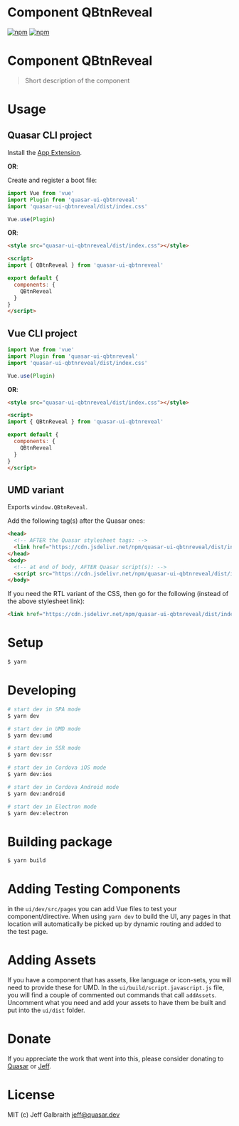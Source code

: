 # Component QBtnReveal

[![npm](https://img.shields.io/npm/v/quasar-ui-qbtnreveal.svg?label=quasar-ui-qbtnreveal)](https://www.npmjs.com/package/quasar-ui-qbtnreveal)
[![npm](https://img.shields.io/npm/dt/quasar-ui-qbtnreveal.svg)](https://www.npmjs.com/package/quasar-ui-qbtnreveal)

# Component QBtnReveal
> Short description of the component


# Usage

## Quasar CLI project

Install the [App Extension](../app-extension).

**OR**:

Create and register a boot file:

```js
import Vue from 'vue'
import Plugin from 'quasar-ui-qbtnreveal'
import 'quasar-ui-qbtnreveal/dist/index.css'

Vue.use(Plugin)
```

**OR**:

```html
<style src="quasar-ui-qbtnreveal/dist/index.css"></style>

<script>
import { QBtnReveal } from 'quasar-ui-qbtnreveal'

export default {
  components: {
    QBtnReveal
  }
}
</script>
```

## Vue CLI project

```js
import Vue from 'vue'
import Plugin from 'quasar-ui-qbtnreveal'
import 'quasar-ui-qbtnreveal/dist/index.css'

Vue.use(Plugin)
```

**OR**:

```html
<style src="quasar-ui-qbtnreveal/dist/index.css"></style>

<script>
import { QBtnReveal } from 'quasar-ui-qbtnreveal'

export default {
  components: {
    QBtnReveal
  }
}
</script>
```

## UMD variant

Exports `window.QBtnReveal`.

Add the following tag(s) after the Quasar ones:

```html
<head>
  <!-- AFTER the Quasar stylesheet tags: -->
  <link href="https://cdn.jsdelivr.net/npm/quasar-ui-qbtnreveal/dist/index.min.css" rel="stylesheet" type="text/css">
</head>
<body>
  <!-- at end of body, AFTER Quasar script(s): -->
  <script src="https://cdn.jsdelivr.net/npm/quasar-ui-qbtnreveal/dist/index.umd.min.js"></script>
</body>
```
If you need the RTL variant of the CSS, then go for the following (instead of the above stylesheet link):
```html
<link href="https://cdn.jsdelivr.net/npm/quasar-ui-qbtnreveal/dist/index.rtl.min.css" rel="stylesheet" type="text/css">
```

# Setup
```bash
$ yarn
```

# Developing
```bash
# start dev in SPA mode
$ yarn dev

# start dev in UMD mode
$ yarn dev:umd

# start dev in SSR mode
$ yarn dev:ssr

# start dev in Cordova iOS mode
$ yarn dev:ios

# start dev in Cordova Android mode
$ yarn dev:android

# start dev in Electron mode
$ yarn dev:electron
```

# Building package
```bash
$ yarn build
```

# Adding Testing Components
in the `ui/dev/src/pages` you can add Vue files to test your component/directive. When using `yarn dev` to build the UI, any pages in that location will automatically be picked up by dynamic routing and added to the test page.

# Adding Assets
If you have a component that has assets, like language or icon-sets, you will need to provide these for UMD. In the `ui/build/script.javascript.js` file, you will find a couple of commented out commands that call `addAssets`. Uncomment what you need and add your assets to have them be built and put into the `ui/dist` folder.

# Donate
If you appreciate the work that went into this, please consider donating to [Quasar](https://donate.quasar.dev) or [Jeff](https://github.com/sponsors/hawkeye64).

# License
MIT (c) Jeff Galbraith <jeff@quasar.dev>
